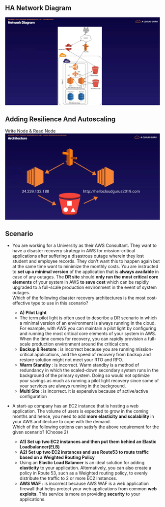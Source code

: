 ## HA Network Diagram
![ha-architecture](./image/ha-1.png)

## Adding Resilience And Autoscaling 
Write Node & Read Node
![2nodes](./image/ha-2.png)

## Scenario
- You are working for a University as their AWS Consultant. They want to have a disaster recovery strategy in AWS for mission-critical applications after suffering a disastrous outage wherein they lost student and employee records. They don't want this to happen again but at the same time want to minimize the monthly costs. You are instructed to **set up a minimal version** of the application that is **always available** in case of any outages. The **DR site** should **only run the most critical core elements** of your system in AWS **to save cost** which can be rapidly upgraded to a full-scale production environment in the event of system outages.    
Which of the following disaster recovery architectures is the most cost-effective type to use in this scenario?
  - **A) Pilot Light**
  - The term pilot light is often used to describe a DR scenario in which a minimal version of an environment is always running in the cloud.     
  For example, with AWS you can maintain a pilot light by configuring and running the most critical core elements of your system in AWS. When the time comes for recovery, you can rapidly provision a full-scale production environment around the critical core.
  - **Backup & Restore** : is incorrect because you are running mission-critical applications, and the speed of recovery from backup and restore solution might not meet your RTO and RPO.
  - **Warm Standby** : is incorrect. Warm standby is a method of redundancy in which the scaled-down secondary system runs in the background of the primary system. Doing so would not optimize your savings as much as running a pilot light recovery since some of your services are always running in the background.
  - **Multi Site** : is incorrect. it is expensive because of active/active configuration

- A start-up company has an EC2 instance that is hosting a web application. The volume of users is expected to grow in the coming months and hence, you need to add **more elasticity and scalability** in your AWS architecture to cope with the demand.     
Which of the following options can satisfy the above requirement for the given scenario? (Choose 2)
  - **A1) Set up two EC2 instances and then put them behind an Elastic Loadbalancer(ELB)**
  - **A2) Set up two EC2 instances and use Route53 to route traffic based on a Weighted Routing Policy**
  - Using an **Elastic Load Balancer** is an ideal solution for adding **elasticity** to your application. Alternatively, you can also create a policy in Route 53, such as a Weighted routing policy, to evenly distribute the traffic to 2 or more EC2 instances.
  - **AWS WAF** : is incorrect because AWS WAF is a web application firewall that helps protect your web applications from common **web exploits**. This service is more on providing **security** to your applications.
